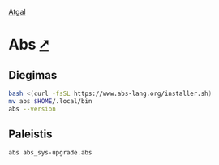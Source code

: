 [Atgal](./readme.md)

# Abs [&#x2B67;](https://www.abs-lang.org/)

## Diegimas

```bash
bash <(curl -fsSL https://www.abs-lang.org/installer.sh)
mv abs $HOME/.local/bin
abs --version
```

## Paleistis

```bash
abs abs_sys-upgrade.abs
```

